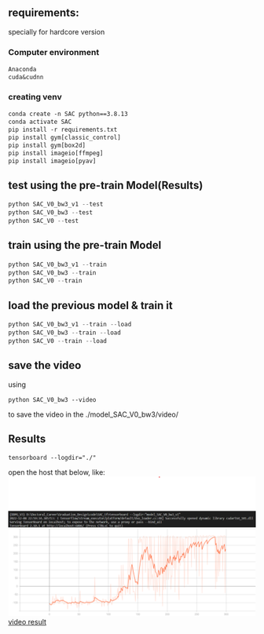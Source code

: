 ## requirements:
specially for hardcore version
### Computer environment
```
Anaconda
cuda&cudnn
```
### creating venv
```Anaconda
conda create -n SAC python==3.8.13
conda activate SAC
pip install -r requirements.txt
pip install gym[classic_control]
pip install gym[box2d]
pip install imageio[ffmpeg]
pip install imageio[pyav]
```

## test using the pre-train Model(Results)
```python
python SAC_V0_bw3_v1 --test
python SAC_V0_bw3 --test
python SAC_V0 --test
```

## train using the pre-train Model
```python
python SAC_V0_bw3_v1 --train
python SAC_V0_bw3 --train
python SAC_V0 --train
```

## load the previous model & train it
```python
python SAC_V0_bw3_v1 --train --load
python SAC_V0_bw3 --train --load
python SAC_V0 --train --load
```
## save the video
using 
```
python SAC_V0_bw3 --video
```
to save the video in the ./model_SAC_V0_bw3/video/

## Results
```
tensorboard --logdir="./"
```
open the host that below, like:
![open the tensorboardX](./pic/1.png)
![open the tensorboardX](./pic/Reward.svg)
[video result](https://www.bilibili.com/video/BV1xM411z7PC/)